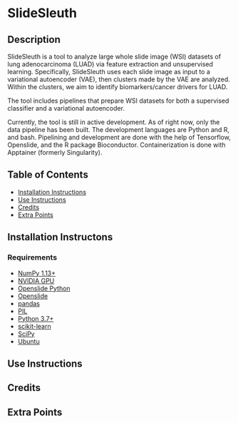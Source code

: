 # SlideSleuth

## Description
SlideSleuth is a tool to analyze large whole slide image (WSI) datasets of lung adenocarcinoma (LUAD) via feature extraction and unsupervised learning. Specifically, SlideSleuth uses each slide image as input to a variational autoencoder (VAE), then clusters made by the VAE are analyzed. Within the clusters, we aim to identify biomarkers/cancer drivers for LUAD. 

The tool includes pipelines that prepare WSI datasets for both a supervised classifier and a variational autoencoder.

Currently, the tool is still in active development. As of right now, only the data pipeline has been built. The development languages are Python and R, and bash. Pipelining and development are done with the help of Tensorflow, Openslide, and the R package Bioconductor. Containerization is done with Apptainer (formerly Singularity).

## Table of Contents
* [Installation Instructions](#install)
* [Use Instructions](#use)
* [Credits](#credits)
* [Extra Points](#extra)

## Installation Instructons <a name="install"></a>

### Requirements
* [NumPy 1.13+](https://numpy.org/)
* [NVIDIA GPU](https://www.nvidia.com/en-us/)
* [Openslide Python](https://openslide.org/api/python/)
* [Openslide](https://openslide.org/)
* [pandas](https://pandas.pydata.org/)
* [PIL](https://pillow.readthedocs.io/en/stable/)
* [Python 3.7+](https://www.python.org/downloads/)
* [scikit-learn](https://scikit-learn.org/stable/)
* [SciPy](https://scipy.org/)
* [Ubuntu](https://ubuntu.com/)

## Use Instructions <a name="use"></a>

## Credits <a name="credits"></a>

## Extra Points <a name="extra"></a>